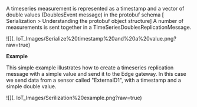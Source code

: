 A timeseries measurement is represented as a timestamp and a vector of double values (DoublesEvent message) in the protobuf schema [ Serialization > Understanding the protobuf object structure]
A number of measurements is sent together in a TimeSeriesDoublesReplicationMessage.

![](. IoT_Images/Serialize%20timestamp%20and%20a%20value.png?raw=true)

**Example**

This simple example illustrates how to create a timeseries replication message with a simple value and send it to the Edge gateway. In this case we send data from a sensor called "ExternalD1", with a timestamp and a simple double value.

![](. IoT_Images/Serilization%20example.png?raw=true)
